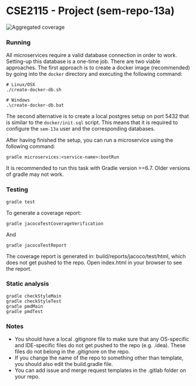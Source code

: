 # CSE2115 - Project (sem-repo-13a)

![Aggregated coverage](https://gitlab.ewi.tudelft.nl/cse2115/2021-2022/sem-group-13a/sem-repo-13a/badges/main/coverage.svg)

### Running

All microservices require a valid database connection in order to work. Setting-up this database is a one-time job.
There are two viable approaches. The first approach is to create a docker image (recommended) by going into the `docker`
directory and executing the following command:

```shell
# Linux/OSX
./create-docker-db.sh

# Windows
.\create-docker-db.bat
```

The second alternative is to create a local postgres setup on port 5432 that is similar to the `docker/init.sql` script.
This means that it is required to configure the `sem-13a` user and the corresponding databases.

After having finished the setup, you can run a microservice using the following command:

```shell
gradle microservices:<service-name>:bootRun
```

It is recommended to run this task with Gradle version >=6.7. Older versions of gradle may not work.

### Testing
```
gradle test
```

To generate a coverage report:
```
gradle jacocoTestCoverageVerification
```


And
```
gradle jacocoTestReport
```
The coverage report is generated in: build/reports/jacoco/test/html, which does not get pushed to the repo. Open index.html in your browser to see the report. 

### Static analysis
```
gradle checkStyleMain
gradle checkStyleTest
gradle pmdMain
gradle pmdTest
```

### Notes
- You should have a local .gitignore file to make sure that any OS-specific and IDE-specific files do not get pushed to the repo (e.g. .idea). These files do not belong in the .gitignore on the repo.
- If you change the name of the repo to something other than template, you should also edit the build.gradle file.
- You can add issue and merge request templates in the .gitlab folder on your repo. 